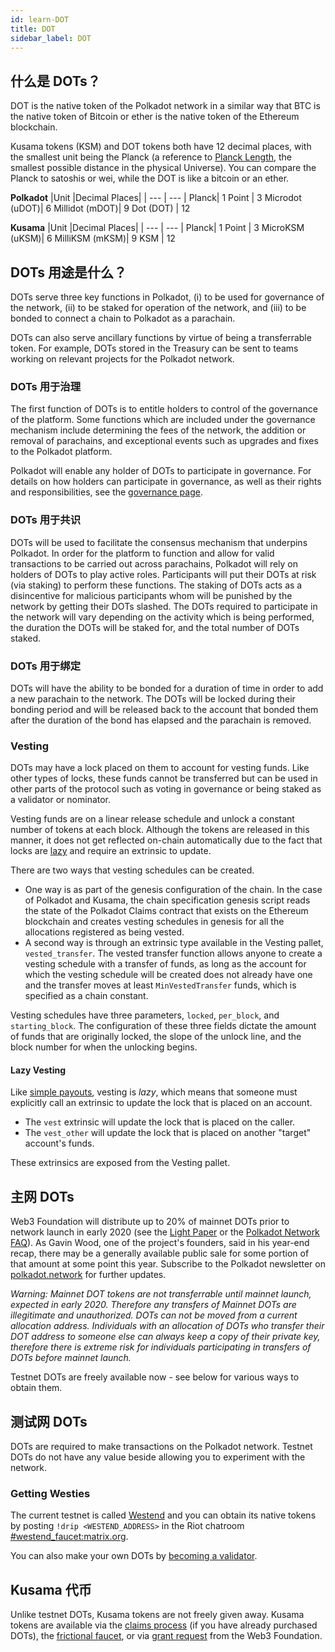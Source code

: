 ```yaml
---
id: learn-DOT
title: DOT
sidebar_label: DOT
---
```


## 什么是 DOTs？

DOT is the native token of the Polkadot network in a similar way that BTC is the native token of Bitcoin or ether is the native token of the Ethereum blockchain.

Kusama tokens (KSM) and DOT tokens both have 12 decimal places, with the smallest unit being the Planck (a reference to [Planck Length](https://en.wikipedia.org/wiki/Planck_length), the smallest possible distance in the physical Universe). You can compare the Planck to satoshis or wei, while the DOT is like a bitcoin or an ether.

**Polkadot** |Unit |Decimal Places| | --- | --- | Planck| 1 Point | 3 Microdot (uDOT)| 6 Millidot (mDOT)| 9 Dot (DOT) | 12

**Kusama** |Unit |Decimal Places| | --- | --- | Planck| 1 Point | 3 MicroKSM (uKSM)| 6 MilliKSM (mKSM)| 9 KSM | 12

## DOTs 用途是什么？

DOTs serve three key functions in Polkadot, (i) to be used for governance of the network, (ii) to be staked for operation of the network, and (iii) to be bonded to connect a chain to Polkadot as a parachain.

DOTs can also serve ancillary functions by virtue of being a transferrable token. For example, DOTs stored in the Treasury can be sent to teams working on relevant projects for the Polkadot network.

### DOTs 用于治理

The first function of DOTs is to entitle holders to control of the governance of the platform. Some functions which are included under the governance mechanism include determining the fees of the network, the addition or removal of parachains, and exceptional events such as upgrades and fixes to the Polkadot platform.

Polkadot will enable any holder of DOTs to participate in governance. For details on how holders can participate in governance, as well as their rights and responsibilities, see the [governance page](learn-governance).

### DOTs 用于共识

DOTs will be used to facilitate the consensus mechanism that underpins Polkadot. In order for the platform to function and allow for valid transactions to be carried out across parachains, Polkadot will rely on holders of DOTs to play active roles. Participants will put their DOTs at risk (via staking) to perform these functions. The staking of DOTs acts as a disincentive for malicious participants whom will be punished by the network by getting their DOTs slashed. The DOTs required to participate in the network will vary depending on the activity which is being performed, the duration the DOTs will be staked for, and the total number of DOTs staked.

### DOTs 用于绑定

DOTs will have the ability to be bonded for a duration of time in order to add a new parachain to the network. The DOTs will be locked during their bonding period and will be released back to the account that bonded them after the duration of the bond has elapsed and the parachain is removed.

### Vesting

DOTs may have a lock placed on them to account for vesting funds. Like other types of locks, these funds cannot be transferred but can be used in other parts of the protocol such as voting in governance or being staked as a validator or nominator.

Vesting funds are on a linear release schedule and unlock a constant number of tokens at each block. Although the tokens are released in this manner, it does not get reflected on-chain automatically due to the fact that locks are [lazy](#lazy-vesting) and require an extrinsic to update.

There are two ways that vesting schedules can be created.

- One way is as part of the genesis configuration of the chain. In the case of Polkadot and Kusama, the chain specification genesis script reads the state of the Polkadot Claims contract that exists on the Ethereum blockchain and creates vesting schedules in genesis for all the allocations registered as being vested.
- A second way is through an extrinsic type available in the Vesting pallet, `vested_transfer`. The vested transfer function allows anyone to create a vesting schedule with a transfer of funds, as long as the account for which the vesting schedule will be created does not already have one and the transfer moves at least `MinVestedTransfer` funds, which is specified as a chain constant.

Vesting schedules have three parameters, `locked`, `per_block`, and `starting_block`. The configuration of these three fields dictate the amount of funds that are originally locked, the slope of the unlock line, and the block number for when the unlocking begins.

#### Lazy Vesting

Like [simple payouts](learn-simple-payouts), vesting is _lazy_, which means that someone must explicitly call an extrinsic to update the lock that is placed on an account.

- The `vest` extrinsic will update the lock that is placed on the caller.
- The `vest_other` will update the lock that is placed on another "target" account's funds.

These extrinsics are exposed from the Vesting pallet.

## 主网 DOTs

Web3 Foundation will distribute up to 20% of mainnet DOTs prior to network launch in early 2020 (see the [Light Paper](https://polkadot.network/Polkadot-lightpaper.pdf) or the [Polkadot Network FAQ](https://polkadot.network/faq/)). As Gavin Wood, one of the project's founders, said in his year-end recap, there may be a generally available public sale for some portion of that amount at some point this year. Subscribe to the Polkadot newsletter on [polkadot.network](https://polkadot.network/) for further updates.

_Warning: Mainnet DOT tokens are not transferrable until mainnet launch, expected in early 2020. Therefore any transfers of Mainnet DOTs are illegitimate and unauthorized. DOTs can not be moved from a current allocation address. Individuals with an allocation of DOTs who transfer their DOT address to someone else can always keep a copy of their private key, therefore there is extreme risk for individuals participating in transfers of DOTs before mainnet launch._

Testnet DOTs are freely available now - see below for various ways to obtain them.

## 测试网 DOTs

DOTs are required to make transactions on the Polkadot network. Testnet DOTs do not have any value beside allowing you to experiment with the network.

### Getting Westies

The current testnet is called [Westend](maintain-networks#westend-test-network) and you can obtain its native tokens by posting `!drip <WESTEND_ADDRESS>` in the Riot chatroom [#westend_faucet:matrix.org](https://riot.w3f.tech/#westend_faucet:matrix.org).

You can also make your own DOTs by [becoming a validator](maintain-validator).

## Kusama 代币

Unlike testnet DOTs, Kusama tokens are not freely given away. Kusama tokens are available via the [claims process](https://claim.kusama.network/) (if you have already purchased DOTs), the [frictional faucet](https://guide.kusama.network/en/latest/start/faucet/), or via [grant request](http://grants.web3.foundation) from the Web3 Foundation.
